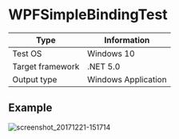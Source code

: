 # WPFSimpleBindingTest

|Type|Information|
|----|----|
|Test OS|Windows 10|
|Target framework|.NET 5.0|
|Output type|Windows Application|

## Example

![screenshot_20171221-151714](https://raw.githubusercontent.com/Sia819/WPFSimpleBindingTest/master/testing.gif)
